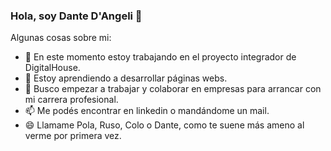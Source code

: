 ### Hola, soy Dante D'Angeli 👋

<!--
**DanteDangeli/DanteDangeli** is a ✨ _special_ ✨ repository because its `README.md` (this file) appears on your GitHub profile.
-->
Algunas cosas sobre mi:

- 🔭 En este momento estoy trabajando en el proyecto integrador de DigitalHouse. 
- 🌱 Estoy aprendiendo a desarrollar páginas webs.
- 👯 Busco empezar a trabajar y colaborar en empresas para arrancar con mi carrera profesional.
- 📫 Me podés encontrar en linkedin o mandándome un mail.
- 😄 Llamame Pola, Ruso, Colo o Dante, como te suene más ameno al verme por primera vez.
<!--
- 🤔 I’m looking for help with ...
- 💬 Ask me about ...
- ⚡ Fun fact: ...
-->
